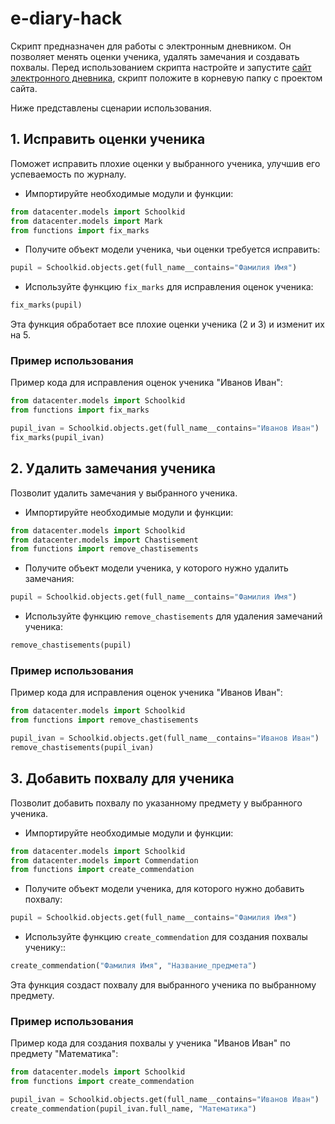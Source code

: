 # e-diary-hack
Скрипт предназначен для работы с электронным дневником. Он позволяет менять оценки ученика, удалять замечания и создавать похвалы.
Перед использованием скрипта настройте и запустите [сайт электронного дневника](https://github.com/devmanorg/e-diary/), скрипт положите в корневую папку с проектом сайта.

Ниже представлены сценарии использования.

## 1. Исправить оценки ученика
Поможет исправить плохие оценки у выбранного ученика, улучшив его успеваемость по журналу.
- Импортируйте необходимые модули и функции:
```python
from datacenter.models import Schoolkid
from datacenter.models import Mark
from functions import fix_marks
```
- Получите объект модели ученика, чьи оценки требуется исправить:
```python
pupil = Schoolkid.objects.get(full_name__contains="Фамилия Имя")
```
- Используйте функцию `fix_marks` для исправления оценок ученика:
```python
fix_marks(pupil)
```
Эта функция обработает все плохие оценки ученика (2 и 3) и изменит их на 5.
### Пример использования
Пример кода для исправления оценок ученика "Иванов Иван":
```python
from datacenter.models import Schoolkid
from functions import fix_marks

pupil_ivan = Schoolkid.objects.get(full_name__contains="Иванов Иван")
fix_marks(pupil_ivan)
```
## 2. Удалить замечания ученика
Позволит удалить замечания у выбранного ученика.
- Импортируйте необходимые модули и функции:
```python
from datacenter.models import Schoolkid
from datacenter.models import Chastisement
from functions import remove_chastisements
```
- Получите объект модели ученика, у которого нужно удалить замечания:
```python
pupil = Schoolkid.objects.get(full_name__contains="Фамилия Имя")
```
- Используйте функцию `remove_chastisements` для удаления замечаний ученика:
```python
remove_chastisements(pupil)
```
### Пример использования
Пример кода для исправления оценок ученика "Иванов Иван":
```python
from datacenter.models import Schoolkid
from functions import remove_chastisements

pupil_ivan = Schoolkid.objects.get(full_name__contains="Иванов Иван")
remove_chastisements(pupil_ivan)
```
## 3. Добавить похвалу для ученика
Позволит добавить похвалу по указанному предмету у выбранного ученика.
- Импортируйте необходимые модули и функции:
```python
from datacenter.models import Schoolkid
from datacenter.models import Commendation
from functions import create_commendation
```
- Получите объект модели ученика, для которого нужно добавить похвалу:
```python
pupil = Schoolkid.objects.get(full_name__contains="Фамилия Имя")
```
- Используйте функцию `create_commendation` для создания похвалы ученику::
```python
create_commendation("Фамилия Имя", "Название_предмета")
```
Эта функция создаст похвалу для выбранного ученика по выбранному предмету.

### Пример использования
Пример кода для создания похвалы у ученика "Иванов Иван" по предмету "Математика":
```python
from datacenter.models import Schoolkid
from functions import create_commendation

pupil_ivan = Schoolkid.objects.get(full_name__contains="Иванов Иван")
create_commendation(pupil_ivan.full_name, "Математика")
```
